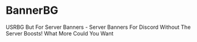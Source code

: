 # BannerBG
USRBG But For Server Banners - Server Banners For Discord Without The Server Boosts! What More Could You Want
